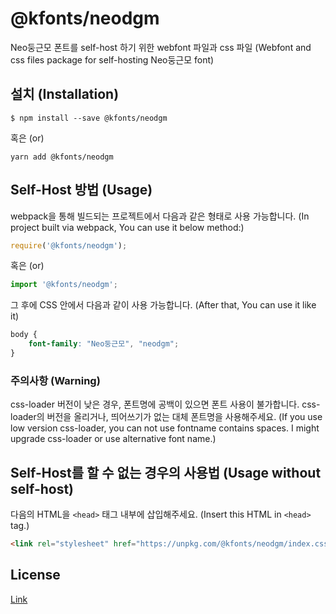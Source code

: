
# @kfonts/neodgm

Neo둥근모 폰트를 self-host 하기 위한 webfont 파일과 css 파일
(Webfont and css files package for self-hosting Neo둥근모 font)

## 설치 (Installation)

```
$ npm install --save @kfonts/neodgm
```

혹은 (or)

```
yarn add @kfonts/neodgm
```

## Self-Host 방법 (Usage)

webpack을 통해 빌드되는 프로젝트에서 다음과 같은 형태로 사용 가능합니다.
(In project built via webpack, You can use it below method:)

```js
require('@kfonts/neodgm');
```

혹은 (or)

```js
import '@kfonts/neodgm';
```

그 후에 CSS 안에서 다음과 같이 사용 가능합니다.
(After that, You can use it like it)

```css
body {
    font-family: "Neo둥근모", "neodgm";
}
```

### 주의사항 (Warning)

css-loader 버전이 낮은 경우, 폰트명에 공백이 있으면 폰트 사용이 불가합니다.
css-loader의 버전을 올리거나, 띄어쓰기가 없는 대체 폰트명을 사용해주세요.
(If you use low version css-loader, you can not use fontname contains spaces.
I might upgrade css-loader or use alternative font name.)

## Self-Host를 할 수 없는 경우의 사용법 (Usage without self-host)

다음의 HTML을 `<head>` 태그 내부에 삽입해주세요.
(Insert this HTML in `<head>` tag.)

```html
<link rel="stylesheet" href="https://unpkg.com/@kfonts/neodgm/index.css" />
```

## License

[Link](https://github.com/Dalgona/neodgm/blob/master/LICENSE.txt)